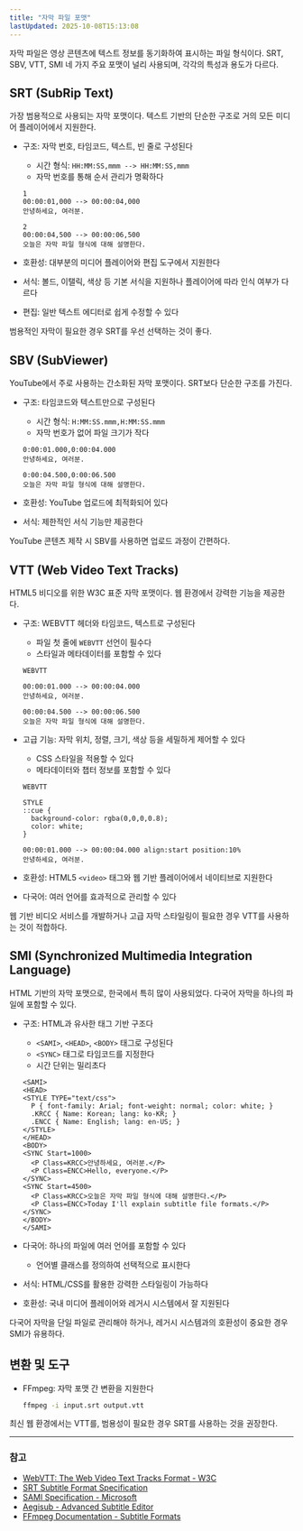 ```yaml
---
title: "자막 파일 포맷"
lastUpdated: 2025-10-08T15:13:08
---
```

자막 파일은 영상 콘텐츠에 텍스트 정보를 동기화하여 표시하는 파일 형식이다. SRT, SBV, VTT, SMI 네 가지 주요 포맷이 널리 사용되며, 각각의 특성과 용도가 다르다.

## SRT (SubRip Text)

가장 범용적으로 사용되는 자막 포맷이다. 텍스트 기반의 단순한 구조로 거의 모든 미디어 플레이어에서 지원한다.

- 구조: 자막 번호, 타임코드, 텍스트, 빈 줄로 구성된다
  - 시간 형식: `HH:MM:SS,mmm --> HH:MM:SS,mmm`
  - 자막 번호를 통해 순서 관리가 명확하다

  ```
  1
  00:00:01,000 --> 00:00:04,000
  안녕하세요, 여러분.

  2
  00:00:04,500 --> 00:00:06,500
  오늘은 자막 파일 형식에 대해 설명한다.
  ```

- 호환성: 대부분의 미디어 플레이어와 편집 도구에서 지원한다
- 서식: 볼드, 이탤릭, 색상 등 기본 서식을 지원하나 플레이어에 따라 인식 여부가 다르다
- 편집: 일반 텍스트 에디터로 쉽게 수정할 수 있다

범용적인 자막이 필요한 경우 SRT를 우선 선택하는 것이 좋다.

## SBV (SubViewer)

YouTube에서 주로 사용하는 간소화된 자막 포맷이다. SRT보다 단순한 구조를 가진다.

- 구조: 타임코드와 텍스트만으로 구성된다
  - 시간 형식: `H:MM:SS.mmm,H:MM:SS.mmm`
  - 자막 번호가 없어 파일 크기가 작다

  ```
  0:00:01.000,0:00:04.000
  안녕하세요, 여러분.

  0:00:04.500,0:00:06.500
  오늘은 자막 파일 형식에 대해 설명한다.
  ```

- 호환성: YouTube 업로드에 최적화되어 있다
- 서식: 제한적인 서식 기능만 제공한다

YouTube 콘텐츠 제작 시 SBV를 사용하면 업로드 과정이 간편하다.

## VTT (Web Video Text Tracks)

HTML5 비디오를 위한 W3C 표준 자막 포맷이다. 웹 환경에서 강력한 기능을 제공한다.

- 구조: WEBVTT 헤더와 타임코드, 텍스트로 구성된다
  - 파일 첫 줄에 `WEBVTT` 선언이 필수다
  - 스타일과 메타데이터를 포함할 수 있다

  ```
  WEBVTT

  00:00:01.000 --> 00:00:04.000
  안녕하세요, 여러분.

  00:00:04.500 --> 00:00:06.500
  오늘은 자막 파일 형식에 대해 설명한다.
  ```

- 고급 기능: 자막 위치, 정렬, 크기, 색상 등을 세밀하게 제어할 수 있다
  - CSS 스타일을 적용할 수 있다
  - 메타데이터와 챕터 정보를 포함할 수 있다

  ```
  WEBVTT

  STYLE
  ::cue {
    background-color: rgba(0,0,0,0.8);
    color: white;
  }

  00:00:01.000 --> 00:00:04.000 align:start position:10%
  안녕하세요, 여러분.
  ```

- 호환성: HTML5 `<video>` 태그와 웹 기반 플레이어에서 네이티브로 지원한다
- 다국어: 여러 언어를 효과적으로 관리할 수 있다

웹 기반 비디오 서비스를 개발하거나 고급 자막 스타일링이 필요한 경우 VTT를 사용하는 것이 적합하다.

## SMI (Synchronized Multimedia Integration Language)

HTML 기반의 자막 포맷으로, 한국에서 특히 많이 사용되었다. 다국어 자막을 하나의 파일에 포함할 수 있다.

- 구조: HTML과 유사한 태그 기반 구조다
  - `<SAMI>`, `<HEAD>`, `<BODY>` 태그로 구성된다
  - `<SYNC>` 태그로 타임코드를 지정한다
  - 시간 단위는 밀리초다

  ```
  <SAMI>
  <HEAD>
  <STYLE TYPE="text/css">
    P { font-family: Arial; font-weight: normal; color: white; }
    .KRCC { Name: Korean; lang: ko-KR; }
    .ENCC { Name: English; lang: en-US; }
  </STYLE>
  </HEAD>
  <BODY>
  <SYNC Start=1000>
    <P Class=KRCC>안녕하세요, 여러분.</P>
    <P Class=ENCC>Hello, everyone.</P>
  </SYNC>
  <SYNC Start=4500>
    <P Class=KRCC>오늘은 자막 파일 형식에 대해 설명한다.</P>
    <P Class=ENCC>Today I'll explain subtitle file formats.</P>
  </SYNC>
  </BODY>
  </SAMI>
  ```

- 다국어: 하나의 파일에 여러 언어를 포함할 수 있다
  - 언어별 클래스를 정의하여 선택적으로 표시한다
- 서식: HTML/CSS를 활용한 강력한 스타일링이 가능하다
- 호환성: 국내 미디어 플레이어와 레거시 시스템에서 잘 지원된다

다국어 자막을 단일 파일로 관리해야 하거나, 레거시 시스템과의 호환성이 중요한 경우 SMI가 유용하다.

## 변환 및 도구

- FFmpeg: 자막 포맷 간 변환을 지원한다

  ```bash
  ffmpeg -i input.srt output.vtt
  ```

최신 웹 환경에서는 VTT를, 범용성이 필요한 경우 SRT를 사용하는 것을 권장한다.

---

### 참고

- [WebVTT: The Web Video Text Tracks Format - W3C](https://www.w3.org/TR/webvtt1/)
- [SRT Subtitle Format Specification](https://en.wikipedia.org/wiki/SubRip)
- [SAMI Specification - Microsoft](https://learn.microsoft.com/en-us/previous-versions/windows/desktop/dnacc/understanding-sami-1.0)
- [Aegisub - Advanced Subtitle Editor](https://aegisub.org/)
- [FFmpeg Documentation - Subtitle Formats](https://ffmpeg.org/ffmpeg-formats.html#Subtitles-1)
